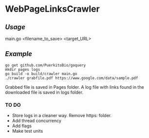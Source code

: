 # WebPageLinksCrawler

## *Usage*

main.go <filename_to_save> <target_URL>

## *Example*

```
go get github.com/PuerkitoBio/goquery
mkdir pages logs
go build -o build/crawler main.go
./crawler grabfile.pdf https://www.google.com/data/sample.pdf
```
Grabbed file is saved in Pages folder. 
A log file with links found in the downloaded file is saved in logs folder.


### TO DO

- Store logs in a cleaner way. Remove https: folder.
- Add thread concurrency
- Add flags
- Make test units
